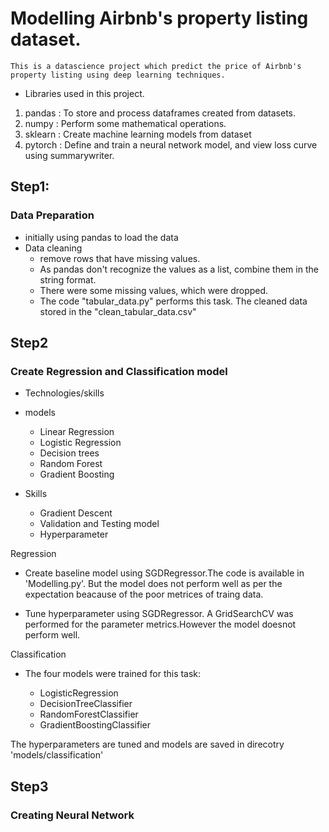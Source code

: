 # Modelling Airbnb's property listing dataset.
    This is a datascience project which predict the price of Airbnb's property listing using deep learning techniques.
* Libraries used in this project.
1. pandas : To store and process dataframes created from datasets.
2. numpy : Perform some mathematical operations.
3. sklearn : Create machine learning models from dataset
4. pytorch : Define and train a neural network model, and view loss curve using summarywriter.
## Step1:
### Data Preparation

- initially using pandas to load the data
- Data cleaning
    * remove rows that have missing values.
    * As pandas don't recognize the values as a list, combine them in the string format.
    * There were some missing values, which were dropped.
    * The code "tabular_data.py" performs this task. The cleaned data stored in the "clean_tabular_data.csv"

## Step2
### Create Regression and Classification model
- Technologies/skills
* models 

    * Linear Regression
    * Logistic Regression
    * Decision trees
    * Random Forest
    * Gradient Boosting
* Skills

    * Gradient Descent
    * Validation and Testing model
    * Hyperparameter 

Regression
- Create baseline model using SGDRegressor.The code is available in 'Modelling.py'. But the model does not perform well as per the expectation beacause of the poor metrices of traing data.

- Tune hyperparameter using SGDRegressor.
A GridSearchCV was performed for the parameter metrics.However the model doesnot perform well.

Classification

- The four models were trained for this task:

    - LogisticRegression
    - DecisionTreeClassifier
    - RandomForestClassifier
    - GradientBoostingClassifier

The hyperparameters are tuned and models are saved in direcotry 'models/classification'

## Step3
### Creating Neural Network






